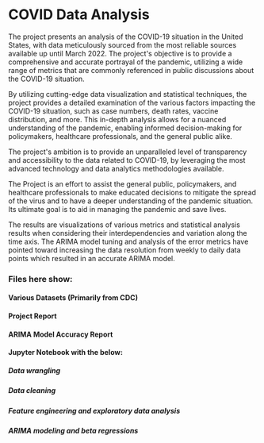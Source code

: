 # COVID Data Analysis

The project presents an analysis of the COVID-19 situation in the United States, with data meticulously sourced from the most reliable sources available up until March 2022. The project's objective is to provide a comprehensive and accurate portrayal of the pandemic, utilizing a wide range of metrics that are commonly referenced in public discussions about the COVID-19 situation.

By utilizing cutting-edge data visualization and statistical techniques, the project provides a detailed examination of the various factors impacting the COVID-19 situation, such as case numbers, death rates, vaccine distribution, and more. This in-depth analysis allows for a nuanced understanding of the pandemic, enabling informed decision-making for policymakers, healthcare professionals, and the general public alike.

The project's ambition is to provide an unparalleled level of transparency and accessibility to the data related to COVID-19, by leveraging the most advanced technology and data analytics methodologies available.

The Project is an effort to assist the general public, policymakers, and healthcare professionals to make educated decisions to mitigate the spread of the virus and to have a deeper understanding of the pandemic situation. Its ultimate goal is to aid in managing the pandemic and save lives.

The results are visualizations of various metrics and statistical analysis results when considering their interdependencies and variation along the time axis. The ARIMA model tuning and analysis of the error metrics have pointed toward increasing the data resolution from weekly to daily data points which resulted in an accurate ARIMA model.

### Files here show:
#### Various Datasets (Primarily from CDC)
#### Project Report
#### ARIMA Model Accuracy Report
#### Jupyter Notebook with the below:
##### Data wrangling
##### Data cleaning
##### Feature engineering and exploratory data analysis
##### ARIMA modeling and beta regressions
